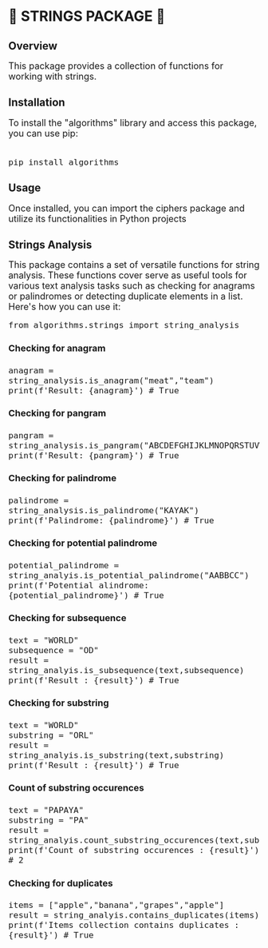 # 📝 STRINGS PACKAGE 📝
## Overview
<font size="+1">
This package provides a collection of functions for working with strings.


</font>

## Installation
<font size="+1">
To install the "algorithms" library and access this package, you can use pip:<br>
<br>
  
```
pip install algorithms
```

</font>

## Usage
<font size="+1">
Once installed, you can import the ciphers package and utilize its functionalities in Python projects 
</font>

## Strings Analysis
<font size="+1">
This package contains a set of versatile functions for string analysis. These functions cover serve as 
useful tools for various text analysis tasks such as checking for anagrams or palindromes or detecting
duplicate elements in a list. <br>
Here's how you can use it:
<br>
  
```
from algorithms.strings import string_analysis
```
#### Checking for anagram
```
anagram = string_analysis.is_anagram("meat","team")
print(f'Result: {anagram}') # True
```
#### Checking for pangram
```
pangram = string_analysis.is_pangram("ABCDEFGHIJKLMNOPQRSTUVWXYZ")
print(f'Result: {pangram}') # True
```
#### Checking for palindrome
```
palindrome = string_analysis.is_palindrome("KAYAK")
print(f'Palindrome: {palindrome}') # True
```  
#### Checking for potential palindrome
```
potential_palindrome = string_analyis.is_potential_palindrome("AABBCC")
print(f'Potential alindrome: {potential_palindrome}') # True
```
#### Checking for subsequence
```
text = "WORLD"
subsequence = "OD"
result = string_analyis.is_subsequence(text,subsequence)
print(f'Result : {result}') # True
```
#### Checking for substring
```
text = "WORLD"
substring = "ORL"
result = string_analyis.is_substring(text,substring)
print(f'Result : {result}') # True
```

#### Count of substring occurences
```
text = "PAPAYA"
substring = "PA"
result = string_analyis.count_substring_occurences(text,substring)
print(f'Count of substring occurences : {result}') # 2
```
#### Checking for duplicates
```
items = ["apple","banana","grapes","apple"]
result = string_analyis.contains_duplicates(items)
print(f'Items collection contains duplicates : {result}') # True
```
</font>

